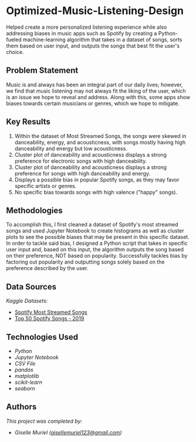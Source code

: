 # Optimized-Music-Listening-Design

Helped create a more personalized listening experience while also addressing biases in music apps such as Spotify by creating a Python-fueled machine-learning algorithm that takes in a dataset of songs, sorts them based on user input, and outputs the songs that best fit the user's choice.

## Problem Statement <!--- do not change this line -->

Music is and always has been an integral part of our daily lives; however, we find that music listening may not always fit the liking of the user, which is an issue we hope to reveal and address. Along with this, some apps show biases towards certain musicians or genres, which we hope to mitigate.

## Key Results <!--- do not change this line -->

1. Within the dataset of Most Streamed Songs, the songs were skewed in danceability, energy, and acousticness, with songs mostly having high danceability and energy but low acousticness.
2. Cluster plot of danceability and acousticness displays a strong preference for electronic songs with high danceability.
3. Cluster plot of danceability and acousticness displays a strong preference for songs with high danceability and energy.
4. Displays a possible bias in popular Spotify songs, as they may favor specific artists or genres.
5. No specific bias towards songs with high valence ("happy" songs).

## Methodologies <!--- do not change this line -->

To accomplish this, I first cleaned a dataset of Spotify's most streamed songs and used Jupyter Notebook to create histograms as well as cluster plots to see the possible biases that may be present in this specific dataset. In order to tackle said bias, I designed a Python script that takes in specific user input and, based on this input, the algorithm outputs the song based on their preference, NOT based on popularity. Successfully tackles bias by factoring out popularity and outputting songs solely based on the preference described by the user.

## Data Sources <!--- do not change this line -->

*Kaggle Datasets:*
- [Spotify Most Streamed Songs](https://www.kaggle.com/datasets/abdulszz/spotify-most-streamed-songs/data)
- [Top 50 Spotify Songs - 2019](https://www.kaggle.com/datasets/leonardopena/top50spotify2019?resource=download)

## Technologies Used <!--- do not change this line -->

- *Python*
- *Jupyter Notebook*
- *CSV File*
- *pandas*
- *matplotlib*
- *scikit-learn*
- *seaborn*

## Authors <!--- do not change this line -->

*This project was completed by:*
- *Giselle Muriel ([gisellemuriel123@gmail.com](mailto:gisellemuriel123@gmail.com))*
